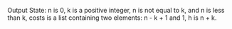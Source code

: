 Output State: n is 0, k is a positive integer, n is not equal to k, and n is less than k, costs is a list containing two elements: n - k + 1 and 1, h is n + k.